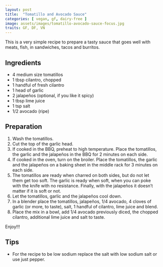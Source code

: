 ```yaml
---
layout: post
title:  "Tomatillo and Avocado Sauce"
categories: [ vegan, gf, dairy-free ]
image: assets/images/tomatillo-avocado-sauce-focus.jpg
traits: GF, DF, VN
---
```


This is a very simple recipe to prepare a tasty sauce that goes well with meats, fish, in sandwiches, tacos and burritos.

## Ingredients

* 4 medium size tomatillos 
* 1 tbsp cilantro, chopped
* 1 handful of fresh cilantro 
* 1 head of garlic
* 2 jalapeños (optional, if you like it spicy)
* 1 tbsp lime juice
* 1 tsp salt
* 1/2 avocado (ripe)


## Preparation

1. Wash the tomatillos.
2. Cut the top of the garlic head.
3. If cooked in the BBQ, preheat to high temperature. Place the tomatillos, the garlic and the jalapeños in the BBQ for 2 minutes on each side.  
4. If cooked in the oven, turn on the broiler. Place the tomatillos, the garlic and the jalapeños on a baking sheet in the middle rack for 3 minutes on each side.
5. The tomatillos are ready when charred on both sides, but do not let them get too soft. The garlic is ready when soft, when you can poke with the knife with no resistance. Finally, with the jalapeños it doesn’t matter if it is soft or not.  
6. Let the tomatillos, garlic and the jalapeños cool down.
7. In a blender place the tomatillos, jalapeños, 1/4 avocado, 4 cloves of garlic (or more, to taste), salt, 1 handful of cilantro, lime juice and blend.
8. Place the mix in a bowl, add 1/4 avocado previously diced, the chopped cilantro, additional lime juice and salt to taste.  


Enjoy!!!


## Tips

* For the recipe to be low sodium replace the salt with low sodium salt or use just pepper.


